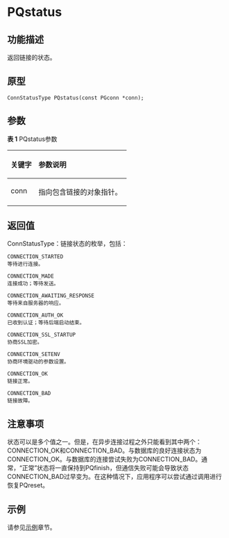 # PQstatus

## 功能描述<a name="zh-cn_topic_0241735618_section12403151164211"></a>

返回链接的状态。

## 原型<a name="zh-cn_topic_0241735618_section5810194710717"></a>

```
ConnStatusType PQstatus(const PGconn *conn);
```

## 参数<a name="zh-cn_topic_0241735618_zh-cn_topic_0237120432_zh-cn_topic_0059778852_s1c9b27937d964eaba00ae77fe1cd2c71"></a>

**表 1**  PQstatus参数

<a name="zh-cn_topic_0241735618_zh-cn_topic_0237120432_zh-cn_topic_0059778852_t82b61d38241342ffa2c83b3e50393841"></a>
<table><thead align="left"><tr id="zh-cn_topic_0241735618_zh-cn_topic_0237120432_zh-cn_topic_0059778852_r3ec068cec36347ccb83a7f18cf131215"><th class="cellrowborder" valign="top" width="23.27%" id="mcps1.2.3.1.1"><p id="zh-cn_topic_0241735618_zh-cn_topic_0237120432_zh-cn_topic_0059778852_a44a45da69b324aa4b5c1187191ec5c77"><a name="zh-cn_topic_0241735618_zh-cn_topic_0237120432_zh-cn_topic_0059778852_a44a45da69b324aa4b5c1187191ec5c77"></a><a name="zh-cn_topic_0241735618_zh-cn_topic_0237120432_zh-cn_topic_0059778852_a44a45da69b324aa4b5c1187191ec5c77"></a><strong id="zh-cn_topic_0241735618_zh-cn_topic_0237120432_zh-cn_topic_0059778852_a78fd62134c834d6ab90eace249f90f74"><a name="zh-cn_topic_0241735618_zh-cn_topic_0237120432_zh-cn_topic_0059778852_a78fd62134c834d6ab90eace249f90f74"></a><a name="zh-cn_topic_0241735618_zh-cn_topic_0237120432_zh-cn_topic_0059778852_a78fd62134c834d6ab90eace249f90f74"></a>关键字</strong></p>
</th>
<th class="cellrowborder" valign="top" width="76.73%" id="mcps1.2.3.1.2"><p id="zh-cn_topic_0241735618_zh-cn_topic_0237120432_zh-cn_topic_0059778852_aee2bc08a3b8f47bf81fb032ef089ba6d"><a name="zh-cn_topic_0241735618_zh-cn_topic_0237120432_zh-cn_topic_0059778852_aee2bc08a3b8f47bf81fb032ef089ba6d"></a><a name="zh-cn_topic_0241735618_zh-cn_topic_0237120432_zh-cn_topic_0059778852_aee2bc08a3b8f47bf81fb032ef089ba6d"></a><strong id="zh-cn_topic_0241735618_zh-cn_topic_0237120432_zh-cn_topic_0059778852_a51048b44452847fabe05c8633f0220cf"><a name="zh-cn_topic_0241735618_zh-cn_topic_0237120432_zh-cn_topic_0059778852_a51048b44452847fabe05c8633f0220cf"></a><a name="zh-cn_topic_0241735618_zh-cn_topic_0237120432_zh-cn_topic_0059778852_a51048b44452847fabe05c8633f0220cf"></a>参数说明</strong></p>
</th>
</tr>
</thead>
<tbody><tr id="zh-cn_topic_0241735618_zh-cn_topic_0237120432_zh-cn_topic_0059778852_r89c7807f135840058d4a248137b3ca08"><td class="cellrowborder" valign="top" width="23.27%" headers="mcps1.2.3.1.1 "><p id="zh-cn_topic_0241735618_p23111054217"><a name="zh-cn_topic_0241735618_p23111054217"></a><a name="zh-cn_topic_0241735618_p23111054217"></a>conn</p>
</td>
<td class="cellrowborder" valign="top" width="76.73%" headers="mcps1.2.3.1.2 "><p id="zh-cn_topic_0241735618_p1393801515211"><a name="zh-cn_topic_0241735618_p1393801515211"></a><a name="zh-cn_topic_0241735618_p1393801515211"></a>指向包含链接的对象指针。</p>
</td>
</tr>
</tbody>
</table>

## 返回值<a name="zh-cn_topic_0241735618_zh-cn_topic_0237120432_zh-cn_topic_0059778852_sd43c3bb519574fb68eae3b53fb1b652f"></a>

ConnStatusType：链接状态的枚举，包括：

```
CONNECTION_STARTED
等待进行连接。

CONNECTION_MADE
连接成功；等待发送。

CONNECTION_AWAITING_RESPONSE
等待来自服务器的响应。

CONNECTION_AUTH_OK
已收到认证；等待后端启动结束。

CONNECTION_SSL_STARTUP
协商SSL加密。

CONNECTION_SETENV
协商环境驱动的参数设置。

CONNECTION_OK
链接正常。

CONNECTION_BAD
链接故障。
```

## 注意事项<a name="zh-cn_topic_0241735618_zh-cn_topic_0237120433_zh-cn_topic_0059777949_sb1b6942996a64e589fdfdfb1c00fa519"></a>

状态可以是多个值之一。但是，在异步连接过程之外只能看到其中两个：CONNECTION\_OK和CONNECTION\_BAD。与数据库的良好连接状态为CONNECTION\_OK。与数据库的连接尝试失败为CONNECTION\_BAD。通常，“正常”状态将一直保持到PQfinish，但通信失败可能会导致状态CONNECTION\_BAD过早变为。在这种情况下，应用程序可以尝试通过调用进行恢复PQreset。

## 示例<a name="zh-cn_topic_0241735618_zh-cn_topic_0237120433_zh-cn_topic_0059777949_s14d206561091447bbb06bac48d8fee66"></a>

请参见[示例](示例-libpq.md)章节。

